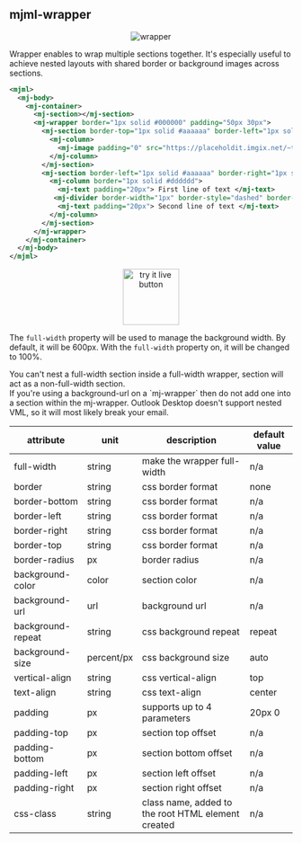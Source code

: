 ## mjml-wrapper

<p align="center">
  <img src="http://i.imgur.com/6YKq83B.png" alt="wrapper" />
</p>

Wrapper enables to wrap multiple sections together. It's especially useful to achieve nested layouts with shared border or background images across sections.

```xml
<mjml>
  <mj-body>
    <mj-container>
      <mj-section></mj-section>
      <mj-wrapper border="1px solid #000000" padding="50px 30px">
        <mj-section border-top="1px solid #aaaaaa" border-left="1px solid #aaaaaa" border-right="1px solid #aaaaaa" padding="20px">
          <mj-column>
            <mj-image padding="0" src="https://placeholdit.imgix.net/~text?&w=350&h=150" />
          </mj-column>
        </mj-section>
        <mj-section border-left="1px solid #aaaaaa" border-right="1px solid #aaaaaa" padding="20px" border-bottom="1px solid #aaaaaa">
          <mj-column border="1px solid #dddddd">
            <mj-text padding="20px"> First line of text </mj-text>
           <mj-divider border-width="1px" border-style="dashed" border-color="lightgrey" padding="0 20px" />
            <mj-text padding="20px"> Second line of text </mj-text>
          </mj-column>
        </mj-section>
      </mj-wrapper>
    </mj-container>
  </mj-body>
</mjml>
```

<p align="center">
  <a href="https://mjml.io/try-it-live/components/wrapper">
    <img width="100px" src="http://imgh.us/TRYITLIVE.svg" alt="try it live button" />
  </a>
</p>

The `full-width` property will be used to manage the background width.
By default, it will be 600px. With the `full-width` property on, it will be
changed to 100%.

<aside class="notice">
  You can't nest a full-width section inside a full-width wrapper, section will act as a non-full-width section.
</aside>

<aside class="notice">
  If you're using a background-url on a `mj-wrapper` then do not add one into a section within the mj-wrapper. Outlook Desktop doesn't support nested VML, so it will most likely break your email.
</aside>


attribute           | unit        | description                    | default value
--------------------|-------------|--------------------------------|---------------
full-width          | string      | make the wrapper full-width    | n/a
border              | string      | css border format              | none
border-bottom       | string      | css border format              | n/a
border-left         | string      | css border format              | n/a
border-right        | string      | css border format              | n/a
border-top          | string      | css border format              | n/a
border-radius       | px          | border radius                  | n/a
background-color    | color       | section color                  | n/a
background-url      | url         | background url                 | n/a
background-repeat   | string      | css background repeat          | repeat
background-size     | percent/px  | css background size            | auto
vertical-align      | string      | css vertical-align             | top
text-align          | string      | css text-align                 | center
padding             | px          | supports up to 4 parameters    | 20px 0
padding-top         | px          | section top offset             | n/a
padding-bottom      | px          | section bottom offset          | n/a
padding-left        | px          | section left offset            | n/a
padding-right       | px          | section right offset           | n/a
css-class           | string      | class name, added to the root HTML element created | n/a
